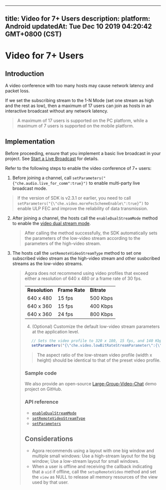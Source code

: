 
---
title: Video for 7+ Users
description: 
platform: Android
updatedAt: Tue Dec 10 2019 04:20:42 GMT+0800 (CST)
---
# Video for 7+ Users
## Introduction
A video conference with too many hosts may cause network latency and packet loss.

If we set the subscribing stream to the 1-N Mode (set one stream as high and the rest as low), then a maximum of 17 users can join as hosts in an interactive broadcast without any network latency.

>  A maximum of 17 users is supported on the PC platform, while a maximum of 7 users is supported on the mobile platform.

## Implementation

Before proceeding, ensure that you implement a basic live broadcast in your project. See [Start a Live Broadcast](../../en/Audio%20Broadcast/start_live_android.md) for details.

Refer to the following steps to enable the video conference of 7+ users:

1. Before joining a channel, call  `setParameters("{"che.audio.live_for_comm":true}")` to enable multi-party live broadcast mode.

> If the version of SDK is v2.3.1 or earlier, you need to call `setParameters("{\"che.video.moreFecSchemeEnable\":true}”)` to enable ULP FEC and improve the reliability of data transmission.  

2. After joining a channel, the hosts call the `enableDualStreamMode` method to enable the [video dual stream mode](https://docs.agora.io/en/Agora%20Platform/terms?platform=All%20Platforms#a-name-dualadual-stream-mode).
	> After calling the method successfully, the SDK automatically sets the parameters of the low-video stream according to the parameters of the high-video stream.
	
3. The hosts call the `setRemoteVideoStreamType` method to set one subscribed video stream as the high-video stream and other susbcribed streams as the low-video streams.
	> Agora does not recommend using video profiles that exceed either a resolution of 640 x 480 or a frame rate of 30 fps.
	> <table>
<colgroup>
<col/>
<col/>
<col/>
</colgroup>
<tbody>
<tr><td><strong>Resolution</strong></td>
<td><strong>Frame Rate</strong></td>
<td><strong>Bitrate</strong></td>
</tr>
<tr><td>640 x 480</td>
<td>15 fps</td>
<td>500 Kbps</td>
</tr>
<tr><td>640 x 360</td>
<td>15 fps</td>
<td>400 Kbps</td>
</tr>
<tr><td>640 x 360</td>
<td>24 fps</td>
<td>800 Kbps</td>
</tr>
</tbody>
</table>

4. (Optional) Customize the default low-video stream parameters at the application level.
```java
   // Sets the video profile to 320 x 180, 15 fps, and 140 Kbps.
   setParameters("{\"che.video.lowBitRateStreamParameter\":{\"width\":320,\"height\":180,\"frameRate\":15,\"bitRate\":140}}");
   ```
> The aspect ratio of the low-stream video profile (width x height) should be identical to that of the preset video profile. 


### Sample code

We also provide an open-source [Large-Group-Video-Chat](https://github.com/AgoraIO/Advanced-Video/tree/master/Large-Group-Video-Chat) demo project on GitHub.

### API reference

- [`enableDualStreamMode`](https://docs.agora.io/en/Audio%20Broadcast/API%20Reference/java/classio_1_1agora_1_1rtc_1_1_rtc_engine.html#a645cb7d0f3a59dda27b157cf130c8c9a)
- [`setRemoteVideoStreamType`](https://docs.agora.io/en/Audio%20Broadcast/API%20Reference/java/classio_1_1agora_1_1rtc_1_1_rtc_engine.html#a51756b4d2e7997fbe6481d2deb5c0396)
- [`setParameters`](https://docs.agora.io/en/Audio%20Broadcast/API%20Reference/java/classio_1_1agora_1_1rtc_1_1_rtc_engine.html#ab07f44c88e788ce59ba1858b522dc4ad)

## Considerations
- Agora recommends using a layout with one big window and multiple small windows: Use a high-stream layout for the big window; Use a low-stream layout for small windows.
- When a user is offline and receiving the callback indicating that a `uid` if offline, call the `setupRemoteVideo` method and set the `view` as NULL to release all memory resources of the view used by that user. 

